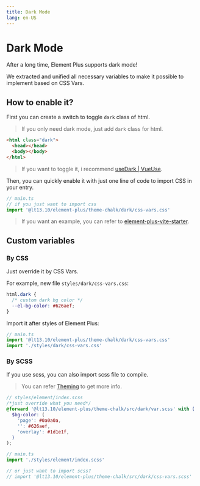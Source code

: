 ```yaml
---
title: Dark Mode
lang: en-US
---
```


# Dark Mode <VersionTag version="2.2.0" />

After a long time, Element Plus supports dark mode!

We extracted and unified all necessary variables to make it possible to implement based on CSS Vars.

## How to enable it?

First you can create a switch to toggle `dark` class of html.

> If you only need dark mode, just add `dark` class for html.

```html
<html class="dark">
  <head></head>
  <body></body>
</html>
```

> If you want to toggle it, i recommend [useDark | VueUse](https://vueuse.org/core/useDark/).

Then, you can quickly enable it with just one line of code to import CSS in your entry.

```ts
// main.ts
// if you just want to import css
import '@lt13.10/element-plus/theme-chalk/dark/css-vars.css'
```

> If you want an example, you can refer to [element-plus-vite-starter](https://github.com/element-plus/element-plus-vite-starter).

## Custom variables

### By CSS

Just override it by CSS Vars.

For example, new file `styles/dark/css-vars.css`:

```css
html.dark {
  /* custom dark bg color */
  --el-bg-color: #626aef;
}
```

Import it after styles of Element Plus:

```ts
// main.ts
import '@lt13.10/element-plus/theme-chalk/dark/css-vars.css'
import './styles/dark/css-vars.css'
```

### By SCSS

If you use scss, you can also import scss file to compile.

> You can refer [Theming](./theming.md) to get more info.

```scss
// styles/element/index.scss
/*just override what you need*/
@forward '@lt13.10/element-plus/theme-chalk/src/dark/var.scss' with (
  $bg-color: (
    'page': #0a0a0a,
    '': #626aef,
    'overlay': #1d1e1f,
  )
);
```

```ts
// main.ts
import './styles/element/index.scss'

// or just want to import scss?
// import '@lt13.10/element-plus/theme-chalk/src/dark/css-vars.scss'
```
